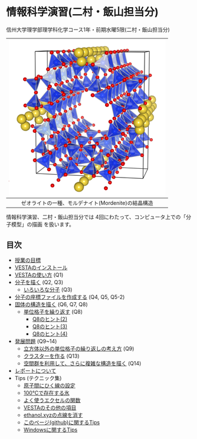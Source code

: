 # 情報科学演習(二村・飯山担当分)

信州大学理学部理学科化学コース1年・前期水曜5限(二村・飯山担当分)

|![Mordenite](/img/Mordenite.png)|
|:---:|
|ゼオライトの一種、モルデナイト(Mordenite)の結晶構造|

情報科学演習、二村・飯山担当分では 4回にわたって、コンピュータ上での「分子模型」の描画 を扱います。

## 目次
- [授業の目標](docs/aim.md)
- [VESTAのインストール](docs/install.md)
- [VESTAの使い方](docs/howtouse.md) (Q1)
- [分子を描く](docs/molecule.md) (Q2, Q3)
  - [いろいろな分子](docs/samples.md) (Q3) 
- [分子の座標ファイルを作成する](docs/xyzfile.md) (Q4, Q5, Q5-2)
- [固体の構造を描く](docs/solid.md) (Q6, Q7, Q8)
  - [単位格子を繰り返す](docs/repeatunit.md) (Q8)
    - [Q8のヒント(2)](docs/Q8-2.md)
    - [Q8のヒント(3)](docs/Q8-3.md)
    - [Q8のヒント(4)](docs/Q8-4.md)
- [発展問題](docs/advanced.md) (Q9~14)
  - [立方体以外の単位格子の繰り返しの考え方](docs/iceunit.md) (Q9)
  - [クラスターを作る](docs/cluster.md) (Q13)
  - [空間群を利用して、さらに複雑な構造を描く](docs/zeolite.md) (Q14)
- [レポートについて](docs/report.md)
- Tips (テクニック集)
  - [原子間にひく線の設定](tips/bond.md)
  - [100℃で存在する氷](tips/hpice.md)
  - [よく使うエクセルの関数](tips/excelfunc.md)
  - [VESTAのその他の項目](tips/settings.md)
  - [ethanol.xyzの点線を消す](tips/ethbond.md)
  - [このページ(github)に関するTips](tips/github.md)
  - [Windowsに関するTips](tips/windows.md)
